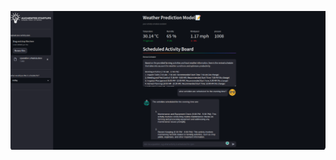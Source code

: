 ![](https://github.com/gulabpatel/AIAg/blob/main/SmartAG/AugmentedStartupCourse/07_Weather_Pred_app/WeatherPrediction.PNG)
